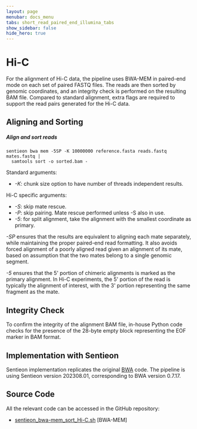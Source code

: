 ```yaml
---
layout: page
menubar: docs_menu
tabs: short_read_paired_end_illumina_tabs
show_sidebar: false
hide_hero: true
---
```


# Hi-C

For the alignment of Hi-C data, the pipeline uses BWA-MEM in paired-end mode on each set of paired FASTQ files. The reads are then sorted by genomic coordinates, and an integrity check is performed on the resulting BAM file. Compared to standard alignment, extra flags are required to support the read pairs generated for the Hi-C data.

## Aligning and Sorting

##### Align and sort reads

```text
sentieon bwa mem -5SP -K 10000000 reference.fasta reads.fastq mates.fastq |
  samtools sort -o sorted.bam -
```

Standard arguments:

- *-K*: chunk size option to have number of threads independent results.

Hi-C specific arguments:

- *-S*: skip mate rescue.
- *-P*: skip pairing. Mate rescue performed unless -S also in use.
- *-5*: for split alignment, take the alignment with the smallest coordinate as primary.

*-SP* ensures that the results are equivalent to aligning each mate separately, while maintaining the proper paired-end read formatting. It also avoids forced alignment of a poorly aligned read given an alignment of its mate, based on assumption that the two mates belong to a single genomic segment.

*-5* ensures that the 5' portion of chimeric alignments is marked as the primary alignment. In Hi-C experiments, the 5' portion of the read is typically the alignment of interest, with the 3' portion representing the same fragment as the mate.

## Integrity Check

To confirm the integrity of the alignment BAM file, in-house Python code checks for the presence of the 28-byte empty block representing the EOF marker in BAM format.

## Implementation with Sentieon

Sentieon implementation replicates the original [BWA](https://github.com/lh3/bwa) code. The pipeline is using Sentieon version 202308.01, corresponding to BWA version 0.7.17.

## Source Code

All the relevant code can be accessed in the GitHub repository:

  - [sentieon_bwa-mem_sort_Hi-C.sh](https://github.com/smaht-dac/sentieon-pipelines/blob/main/dockerfiles/sentieon/sentieon_bwa-mem_sort_Hi-C.sh) [BWA-MEM]
